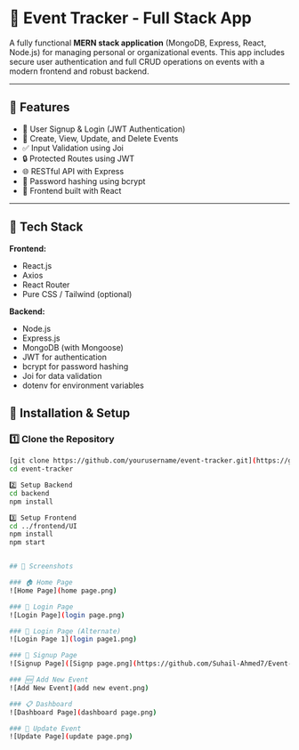 # 📅 Event Tracker - Full Stack App

A fully functional **MERN stack application** (MongoDB, Express, React, Node.js) for managing personal or organizational events. This app includes secure user authentication and full CRUD operations on events with a modern frontend and robust backend.

---

## 🚀 Features

- 🔐 User Signup & Login (JWT Authentication)
- 🧾 Create, View, Update, and Delete Events
- ✅ Input Validation using Joi
- 🔒 Protected Routes using JWT
- 🌐 RESTful API with Express
- 🧠 Password hashing using bcrypt
- 🎨 Frontend built with React

---

## 🧱 Tech Stack

**Frontend:**  
- React.js  
- Axios  
- React Router  
- Pure CSS / Tailwind (optional)

**Backend:**  
- Node.js  
- Express.js  
- MongoDB (with Mongoose)  
- JWT for authentication  
- bcrypt for password hashing  
- Joi for data validation  
- dotenv for environment variables




## 🔧 Installation & Setup

### 1️⃣ Clone the Repository

```bash
[git clone https://github.com/yourusername/event-tracker.git](https://github.com/Suhail-Ahmed7/Event-Tracker)
cd event-tracker

2️⃣ Setup Backend
cd backend
npm install

3️⃣ Setup Frontend
cd ../frontend/UI
npm install
npm start


## 📸 Screenshots

### 🏠 Home Page  
![Home Page](home page.png)

### 🔐 Login Page  
![Login Page](login page.png)

### 🔐 Login Page (Alternate)  
![Login Page 1](login page1.png)

### 🧾 Signup Page  
![Signup Page]([Signp page.png](https://github.com/Suhail-Ahmed7/Event-Tracker/blob/main/Signp%20page.png))

### 🆕 Add New Event  
![Add New Event](add new event.png)

### 📋 Dashboard  
![Dashboard Page](dashboard page.png)

### 🔁 Update Event  
![Update Page](update page.png)

